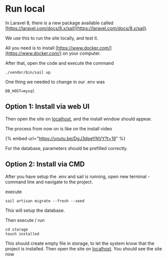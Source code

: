# Run local

In Laravel 8, there is a new package available called [https://laravel.com/docs/8.x/sail](https://laravel.com/docs/8.x/sail).

We use this to run the site locally, and test it.

All you need is to install [https://www.docker.com/](https://www.docker.com/) on your computer.

After that, open the code and execute the command

```text
./vendor/bin/sail up
```

One thing we needed to change in our .env was

```text
DB_HOST=mysql
```

## Option 1: Install via web UI

Then open the site on [localhost](http://127.0.0.1), and the install window should appear.

The process from now on is like on the install video

{% embed url="https://youtu.be/DgJ3dpeYNVY?t=19" %}

For the database, parameters should be prefilled correctly. 



## Option 2: Install via CMD

After you have setup the .env and sail is running, open new terminal - command line and navigate to the project.

execute

```text
sail artisan migrate --fresh --seed
```

This will setup the database.

Then execute / run

```text
cd storage
touch installed
```

This should create empty file in storage, to let the system know that the project is installed. Then open the site on [localhost](http://127.0.0.1). You should see the site now

